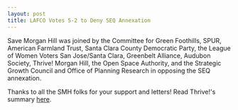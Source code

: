 ```yaml
---
layout: post
title: LAFCO Votes 5-2 to Deny SEQ Annexation
---
```

Save Morgan Hill was joined by the Committee for Green Foothills, SPUR, American Farmland Trust, Santa Clara County Democratic Party, the League of Women Voters San Jose/Santa Clara, Greenbelt Alliance, Audubon Society, Thrive! Morgan Hill, the Open Space Authority, and the Strategic Growth Council and Office of Planning Research in opposing the SEQ annexation.

Thanks to all the SMH folks for your support and letters! Read Thrive!'s summary [here](http://us5.campaign-archive1.com/?u=b817ec3a5f013ddb0dec7829c&id=8537cac725&e=71bc99b9d4).
